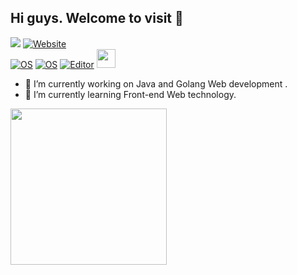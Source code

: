 ## Hi guys. Welcome to visit 👋

<a href="https://github.com/uzdz"><img src="https://img.shields.io/github/stars/uzdz?color=faf408&label=github%20stars&logo=github" /></a>
[![Website](https://img.shields.io/website?color=0ab9e6&style=flat-square&up_message=uzdz&url=http://uzdz.me)](http://uzdz.me)<br/>
[![OS](https://img.shields.io/badge/OS-macOS-informational?style=flat-square&logo=apple&logoColor=white)](https://en.wikipedia.org/wiki/MacOS)
[![OS](https://img.shields.io/badge/OS-Linux-informational?style=flat-square&logo=linux&logoColor=white)](https://en.wikipedia.org/wiki/Linux)
[![Editor](https://img.shields.io/badge/Editor-VSCode-blue?style=flat-square&logo=visual-studio-code&logoColor=white)](https://code.visualstudio.com/)
<img src="https://github.com/TheDudeThatCode/TheDudeThatCode/blob/master/Assets/Developer.gif" width="30px">

- 🔭 I’m currently working on Java and Golang Web development . 
- 🌱 I’m currently learning Front-end Web technology. 

<img src="https://media.giphy.com/media/SWoSkN6DxTszqIKEqv/giphy.gif" align="down" height="250" />
